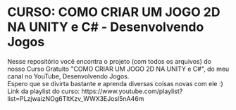 <!--# jogo-da-bolinha-2d-projeto-unity-->
 <h1>CURSO: COMO CRIAR UM JOGO 2D NA UNITY e C# - Desenvolvendo Jogos</h1>
 Nesse repositório você encontra o projeto (com todos os arquivos) do nosso Curso Gratuito "COMO CRIAR UM JOGO 2D NA UNITY e C#", do meu canal no YouTube, Desenvolvendo Jogos.
 <br>
 Espero que se divirta bastante e aprenda diversas coisas novas com ele :)
 <br>
 Link da playlist do curso: https://www.youtube.com/playlist?list=PLzjwaizNOg6TltKzv_WWX3EJosl5nA46m
